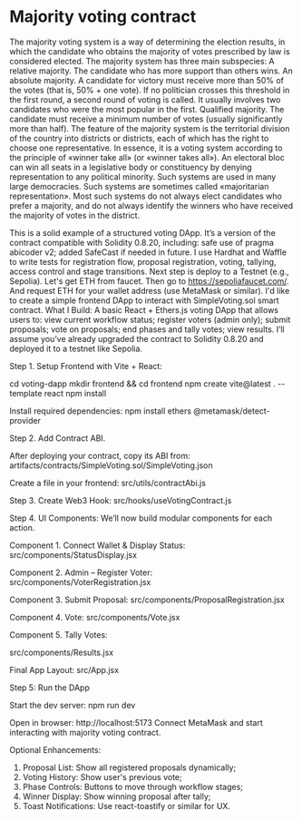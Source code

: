 # Majority voting contract

The majority voting system is a way of determining the election results, in which the candidate who obtains the majority of votes prescribed by law is considered elected. 
The majority system has three main subspecies:
A relative majority. The candidate who has more support than others wins. 
An absolute majority. A candidate for victory must receive more than 50% of the votes (that is, 50% + one vote). If no politician crosses this threshold in the first round, a second round of voting is called. It usually involves two candidates who were the most popular in the first.
Qualified majority. The candidate must receive a minimum number of votes (usually significantly more than half).
The feature of the majority system is the territorial division of the country into districts or districts, each of which has the right to choose one representative.
In essence, it is a voting system according to the principle of «winner take all» (or «winner takes all»). An electoral bloc can win all seats in a legislative body or constituency by denying representation to any political minority. Such systems are used in many large democracies. Such systems are sometimes called «majoritarian representation». Most such systems do not always elect candidates who prefer a majority, and do not always identify the winners who have received the majority of votes in the district.

This is a solid example of a structured voting DApp. It’s a version of the contract compatible with Solidity 0.8.20, including: safe use of pragma abicoder v2; added SafeCast if needed in future.
I use Hardhat and Waffle to write tests for registration flow, proposal registration, voting, tallying, access control and stage transitions.
Next step is deploy to a Testnet (e.g., Sepolia). Let's get ETH from faucet. Then go to https://sepoliafaucet.com/. And request ETH for your wallet address (use MetaMask or similar).
I'd like to create a simple frontend DApp to interact with  SimpleVoting.sol smart contract. What I Build: A basic React + Ethers.js voting DApp that allows users to: view current workflow status; register voters (admin only); submit proposals; vote on proposals; end phases and tally votes; view results. I’ll assume you’ve already upgraded the contract to Solidity 0.8.20 and deployed it to a testnet like Sepolia.

Step 1. Setup Frontend with Vite + React:

cd voting-dapp
mkdir frontend && cd frontend
npm create vite@latest . --template react
npm install

Install required dependencies:
npm install ethers @metamask/detect-provider

Step 2. Add Contract ABI. 

After deploying your contract, copy its ABI from: 
artifacts/contracts/SimpleVoting.sol/SimpleVoting.json

Create a file in your frontend: 
src/utils/contractAbi.js

Step 3. Create Web3 Hook: 
src/hooks/useVotingContract.js

Step 4. UI Components:
We’ll now build modular components for each action.

Component 1. Connect Wallet & Display Status: 
src/components/StatusDisplay.jsx

Component 2. Admin – Register Voter: 
src/components/VoterRegistration.jsx

Component 3. Submit Proposal: 
src/components/ProposalRegistration.jsx

Component 4. Vote: 
src/components/Vote.jsx

Component 5. Tally Votes: 

src/components/Results.jsx

Final App Layout: 
src/App.jsx

Step 5: Run the DApp

Start the dev server: 
npm run dev

Open in browser: http://localhost:5173
Connect MetaMask and start interacting with majority voting contract.

Optional Enhancements:
1.	Proposal List:	Show all registered proposals dynamically;
2.	Voting History:	Show user's previous vote;
3.	Phase Controls:	Buttons to move through workflow stages;
4.	Winner Display:	Show winning proposal after tally;
5.	Toast Notifications:	Use react-toastify or similar for UX.




